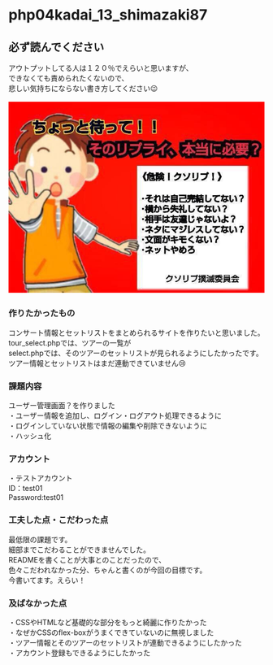 # php04kadai_13_shimazaki87

## 必ず読んでください
アウトプットしてる人は１２０％でえらいと思いますが、　<br>
できなくても責められたくないので、<br>
悲しい気持ちにならない書き方してください😉　<br>
<br>
 ![😉😉😉](./B8NbFjGCQAACWk2.jpeg)
　　<br>
### 作りたかったもの　　
コンサート情報とセットリストをまとめられるサイトを作りたいと思いました。<br>
tour_select.phpでは、ツアーの一覧が<br>
select.phpでは、そのツアーのセットリストが見られるようにしたかったです。<br>
ツアー情報とセットリストはまだ連動できていません😢<br>

### 課題内容
ユーザー管理画面？を作りました<br>
・ユーザー情報を追加し、ログイン・ログアウト処理できるように<br>
・ログインしていない状態で情報の編集や削除できないように<br>
・ハッシュ化　　　

### アカウント
・テストアカウント<br>
ID：test01<br>
Password:test01<br>

### 工夫した点・こだわった点
最低限の課題です。<br>
細部までこだわることができませんでした。<br>
READMEを書くことが大事とのことだったので、<br>
色々こだわれなかった分、ちゃんと書くのが今回の目標です。<br>
今書いてます。えらい！　　

### 及ばなかった点
・CSSやHTMLなど基礎的な部分をもっと綺麗に作りたかった<br>
・なぜかCSSのflex-boxがうまくできていないのに無視しました<br>
・ツアー情報とそのツアーのセットリストが連動できるようにしたかった<br>
・アカウント登録もできるようにしたかった<br>
　　

